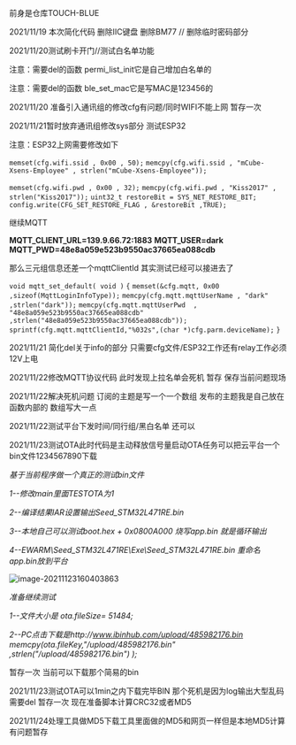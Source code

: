 前身是仓库TOUCH-BLUE

2021/11/19 本次简化代码 删除IIC键盘 删除BM77  // 删除临时密码部分

2021/11/20测试刷卡开门//测试白名单功能

注意：需要del的函数 permi_list_init它是自己增加白名单的  

注意：需要del的函数 ble_set_mac它是写MAC是123456的

2021/11/20 准备引入通讯组的修改cfg有问题/同时WIFI不能上网 暂存一次

2021/11/21暂时放弃通讯组修改sys部分 测试ESP32

注意：ESP32上网需要修改如下

`memset(cfg.wifi.ssid , 0x00 , 50);`
`memcpy(cfg.wifi.ssid , "mCube-Xsens-Employee" , strlen("mCube-Xsens-Employee"));`

`memset(cfg.wifi.pwd , 0x00 , 32);`
`memcpy(cfg.wifi.pwd , "Kiss2017" , strlen("Kiss2017"));`
`uint32_t restoreBit = SYS_NET_RESTORE_BIT;`
`config.write(CFG_SET_RESTORE_FLAG , &restoreBit ,TRUE);`

继续MQTT

**MQTT_CLIENT_URL=139.9.66.72:1883**
**MQTT_USER=dark**
**MQTT_PWD=48e8a059e523b9550ac37665ea088cdb**

那么三元组信息还差一个mqttClientId 其实测试已经可以接进去了

`void mqtt_set_default( void )`
`{`
      `memset(&cfg.mqtt, 0x00 ,sizeof(MqttLoginInfoType));`
      `memcpy(cfg.mqtt.mqttUserName , "dark" ,strlen("dark"));`
      `memcpy(cfg.mqtt.mqttUserPwd  , "48e8a059e523b9550ac37665ea088cdb" ,strlen("48e8a059e523b9550ac37665ea088cdb"));`
      `sprintf(cfg.mqtt.mqttClientId,"%032s",(char *)cfg.parm.deviceName);`
`}`

2021/11/21 简化del关于info的部分 只需要cfg文件/ESP32工作还有relay工作必须12V上电

2021/11/22修改MQTT协议代码 此时发现上拉名单会死机 暂存 保存当前问题现场

2021/11/22解决死机问题 订阅的主题是写一个一个数组 发布的主题我是自己放在函数内部的 数组写大一点

2021/11/22测试平台下发时间/同行组/黑白名单 还可以

2021/11/23测试OTA此时代码是主动释放信号量启动OTA任务可以把云平台一个bin文件1234567890下载

*基于当前程序做一个真正的测试bin文件*

*1--修改main里面TESTOTA为1*

*2--编译结果IAR设置输出Seed_STM32L471RE.bin*

*3--本地自己可以测试boot.hex + 0x0800A000 烧写app.bin 就是循环输出*

*4--EWARM\Seed_STM32L471RE\Exe\Seed_STM32L471RE.bin 重命名app.bin放到平台*

![image-20211123160403863](C:\Users\Koson.Gong\AppData\Roaming\Typora\typora-user-images\image-20211123160403863.png)

*准备继续测试*

*1--文件大小是 ota.fileSize=  51484;*

*2--PC点击下载是http://www.ibinhub.com/upload/485982176.bin  memcpy(ota.fileKey,"/upload/485982176.bin" ,strlen("/upload/485982176.bin")  );*

暂存一次 当前可以下载那个简易的bin

2021/11/23测试OTA可以1min之内下载完毕BIN 那个死机是因为log输出大型乱码 需要del 暂存一次 现在准备脚本计算CRC32或者MD5





2021/11/24处理工具做MD5下载工具里面做的MD5和网页一样但是本地MD5计算有问题暂存
